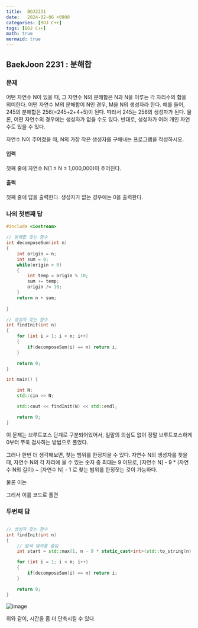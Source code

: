 ```yaml
---
title:  BOJ2231
date:   2024-02-06 +0900
categories: [BOJ C++]
tags: [BOJ C++]
math: true
mermaid: true
---
```


## BaekJoon 2231 : 분해합

### 문제 

어떤 자연수 N이 있을 때, 그 자연수 N의 분해합은 N과 N을 이루는 각 자리수의 합을 의미한다. 어떤 자연수 M의 분해합이 N인 경우, M을 N의 생성자라 한다. 예를 들어, 245의 분해합은 256(=245+2+4+5)이 된다. 따라서 245는 256의 생성자가 된다. 물론, 어떤 자연수의 경우에는 생성자가 없을 수도 있다. 반대로, 생성자가 여러 개인 자연수도 있을 수 있다.

자연수 N이 주어졌을 때, N의 가장 작은 생성자를 구해내는 프로그램을 작성하시오.

#### 입력
첫째 줄에 자연수 N(1 ≤ N ≤ 1,000,000)이 주어진다.

#### 출력 
첫째 줄에 답을 출력한다. 생성자가 없는 경우에는 0을 출력한다.

### 나의 첫번째 답

```cpp
#include <iostream>

// 분해합 찾는 함수
int decomposeSum(int n)
{
    int origin = n;
    int sum = 0;
    while(origin > 0)
    {
        int temp = origin % 10;
        sum += temp;
        origin /= 10;
    }
    return n + sum;
    
}

// 생성자 찾는 함수
int findInit(int n)
{
    for (int i = 1; i < n; i++)
    {
        if(decomposeSum(i) == n) return i;
    }

    return 0;
}

int main() {

    int N;
    std::cin >> N;

    std::cout << findInit(N) << std::endl;

    return 0;
}
```

이 문제는 브루트포스 단계로 구분되어있어서, 일말의 의심도 없이 정말 브루트포스하게 0부터 쭈욱 검사하는 방법으로 풀었다. 

그러나 한번 더 생각해보면, 찾는 범위를 한정지을 수 있다.
자연수 N의 생성자를 찾을 때, 자연수 N의 각 자리에 올 수 있는 숫자 중 최대는 9 이므로,
[자연수 N] - 9 * (자연수 N의 길이) ~ [자연수 N] - 1 로 찾는 범위를 한정짓는 것이 가능하다.

물론 이는 


그리서 이를 코드로 풀면

### 두번째 답

``` cpp

// 생성자 찾는 함수
int findInit(int n)
{
    // 탐색 범위를 줄임
    int start = std::max(1, n - 9 * static_cast<int>(std::to_string(n).length()));

    for (int i = 1; i < n; i++)
    {
        if(decomposeSum(i) == n) return i;
    }

    return 0;
}

```
![image](https://github.com/BJH7536/BJH7536.github.io/assets/114412598/daa27114-007a-451d-b19b-ea62a3383618)

위와 같이, 시간을 좀 더 단축시킬 수 있다.
